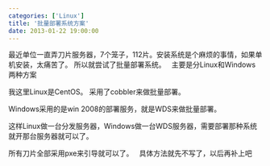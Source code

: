 ```yaml
---
categories: ['Linux']
title: '批量部署系统方案'
date: 2013-01-22 19:00:00
---
```

最近单位一直弄刀片服务器，7个笼子，112片。安装系统是个麻烦的事情，如果单机安装，太痛苦了。
所以就尝试了批量部署系统。
 
主要是分Linux和Windows两种方案

我这里Linux是CentOS。 采用了cobbler来做批量部署。

Windows采用的是win 2008的部署服务，就是WDS来做批量部署。

这样Linux做一台分发服务器，Windows做一台WDS服务器，需要部署那种系统就开那台服务器就可以了。

所有刀片全部采用pxe来引导就可以了。
 
具体方法就先不写了，以后再补上吧
 
